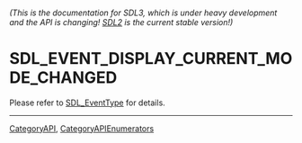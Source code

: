 ###### (This is the documentation for SDL3, which is under heavy development and the API is changing! [SDL2](https://wiki.libsdl.org/SDL2/) is the current stable version!)
# SDL_EVENT_DISPLAY_CURRENT_MODE_CHANGED

Please refer to [SDL_EventType](SDL_EventType) for details.

----
[CategoryAPI](CategoryAPI), [CategoryAPIEnumerators](CategoryAPIEnumerators)

